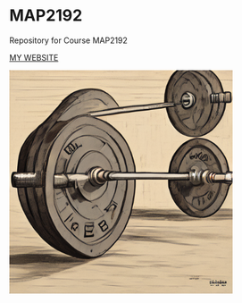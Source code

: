 # MAP2192
Repository for Course MAP2192

[MY WEBSITE]([https://malb88-eng.github.io/MAP2192/](https://github.com/MalB88-eng/MAP2192/blob/main/index.html))

<img src ="https://raw.githubusercontent.com/MalB88-eng/MAP2192/main/Barbell.png" width = 400>
